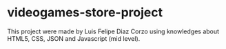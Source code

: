# videogames-store-project
This project were made by Luis Felipe Diaz Corzo using knowledges about HTML5, CSS, JSON and Javascript (mid level). 
